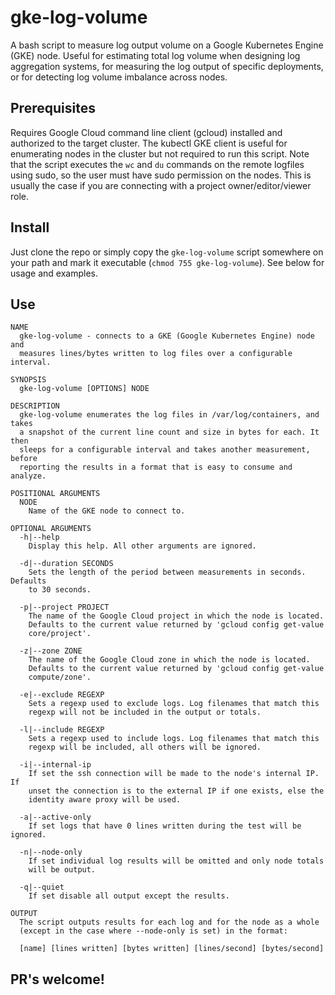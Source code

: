 # gke-log-volume
A bash script to measure log output volume on a Google Kubernetes Engine (GKE) node. Useful for estimating total log volume when designing log aggregation systems, for measuring the log output of specific deployments, or for detecting log volume
imbalance across nodes.

## Prerequisites

Requires Google Cloud command line client (gcloud) installed and authorized to the target cluster. The kubectl GKE client is useful for enumerating nodes in the cluster but not required to run this script. Note that the script executes the `wc` and `du` commands on the remote logfiles using sudo, so the user must have sudo permission on the nodes. This is usually the case
if you are connecting with a project owner/editor/viewer role.

## Install

Just clone the repo or simply copy the `gke-log-volume` script somewhere on your path and mark it executable (`chmod 755 gke-log-volume`). See below for usage and examples.

## Use

```
NAME
  gke-log-volume - connects to a GKE (Google Kubernetes Engine) node and
  measures lines/bytes written to log files over a configurable interval.

SYNOPSIS
  gke-log-volume [OPTIONS] NODE

DESCRIPTION
  gke-log-volume enumerates the log files in /var/log/containers, and takes
  a snapshot of the current line count and size in bytes for each. It then
  sleeps for a configurable interval and takes another measurement, before
  reporting the results in a format that is easy to consume and analyze.

POSITIONAL ARGUMENTS
  NODE
    Name of the GKE node to connect to.

OPTIONAL ARGUMENTS
  -h|--help
    Display this help. All other arguments are ignored.

  -d|--duration SECONDS
    Sets the length of the period between measurements in seconds. Defaults
    to 30 seconds.

  -p|--project PROJECT
    The name of the Google Cloud project in which the node is located.
    Defaults to the current value returned by 'gcloud config get-value
    core/project'.

  -z|--zone ZONE
    The name of the Google Cloud zone in which the node is located.
    Defaults to the current value returned by 'gcloud config get-value
    compute/zone'.

  -e|--exclude REGEXP
    Sets a regexp used to exclude logs. Log filenames that match this
    regexp will not be included in the output or totals.

  -l|--include REGEXP
    Sets a regexp used to include logs. Log filenames that match this
    regexp will be included, all others will be ignored.

  -i|--internal-ip
    If set the ssh connection will be made to the node's internal IP. If
    unset the connection is to the external IP if one exists, else the
    identity aware proxy will be used.

  -a|--active-only
    If set logs that have 0 lines written during the test will be ignored.

  -n|--node-only
    If set individual log results will be omitted and only node totals
    will be output.

  -q|--quiet
    If set disable all output except the results.

OUTPUT
  The script outputs results for each log and for the node as a whole
  (except in the case where --node-only is set) in the format:

  [name] [lines written] [bytes written] [lines/second] [bytes/second]
```

## PR's welcome!

